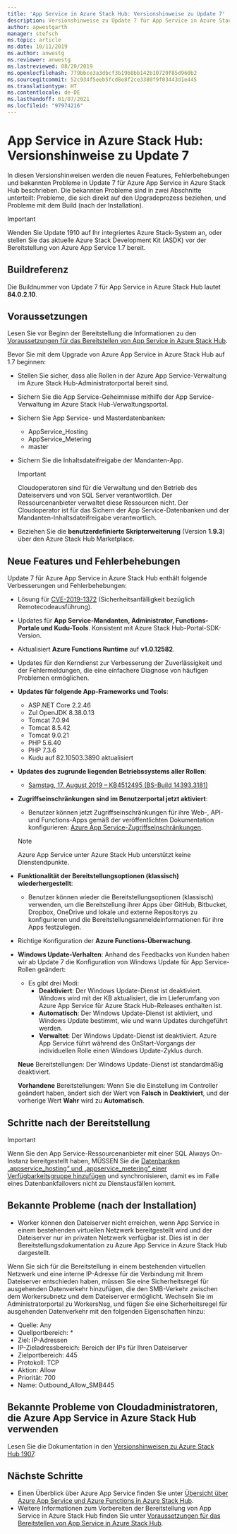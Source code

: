 ```yaml
---
title: 'App Service in Azure Stack Hub: Versionshinweise zu Update 7'
description: Versionshinweise zu Update 7 für App Service in Azure Stack Hub, z. B. zu neuen Features, Fehlerbehebungen und bekannten Problemen.
author: apwestgarth
manager: stefsch
ms.topic: article
ms.date: 10/11/2019
ms.author: anwestg
ms.reviewer: anwestg
ms.lastreviewed: 08/20/2019
ms.openlocfilehash: 779bbce3a3dbcf3b19b8bb142b10729f85d960b2
ms.sourcegitcommit: 52c934f5eeb5fcd8e8f2ce3380f9f03443d1e445
ms.translationtype: HT
ms.contentlocale: de-DE
ms.lasthandoff: 01/07/2021
ms.locfileid: "97974216"
---
```

# <a name="app-service-on-azure-stack-hub-update-7-release-notes"></a>App Service in Azure Stack Hub: Versionshinweise zu Update 7

In diesen Versionshinweisen werden die neuen Features, Fehlerbehebungen und bekannten Probleme in Update 7 für Azure App Service in Azure Stack Hub beschrieben. Die bekannten Probleme sind in zwei Abschnitte unterteilt: Probleme, die sich direkt auf den Upgradeprozess beziehen, und Probleme mit dem Build (nach der Installation).

> [!IMPORTANT]
> Wenden Sie Update 1910 auf Ihr integriertes Azure Stack-System an, oder stellen Sie das aktuelle Azure Stack Development Kit (ASDK) vor der Bereitstellung von Azure App Service 1.7 bereit.

## <a name="build-reference"></a>Buildreferenz

Die Buildnummer von Update 7 für App Service in Azure Stack Hub lautet **84.0.2.10**.

## <a name="prerequisites"></a>Voraussetzungen

Lesen Sie vor Beginn der Bereitstellung die Informationen zu den [Voraussetzungen für das Bereitstellen von App Service in Azure Stack Hub](azure-stack-app-service-before-you-get-started.md).

Bevor Sie mit dem Upgrade von Azure App Service in Azure Stack Hub auf 1.7 beginnen:

- Stellen Sie sicher, dass alle Rollen in der Azure App Service-Verwaltung im Azure Stack Hub-Administratorportal bereit sind.

- Sichern Sie die App Service-Geheimnisse mithilfe der App Service-Verwaltung im Azure Stack Hub-Verwaltungsportal.

- Sichern Sie App Service- und Masterdatenbanken:
  - AppService_Hosting
  - AppService_Metering
  - master

- Sichern Sie die Inhaltsdateifreigabe der Mandanten-App.

  > [!Important]
  > Cloudoperatoren sind für die Verwaltung und den Betrieb des Dateiservers und von SQL Server verantwortlich.  Der Ressourcenanbieter verwaltet diese Ressourcen nicht.  Der Cloudoperator ist für das Sichern der App Service-Datenbanken und der Mandanten-Inhaltsdateifreigabe verantwortlich.

- Beziehen Sie die **benutzerdefinierte Skripterweiterung** (Version **1.9.3**) über den Azure Stack Hub Marketplace.

## <a name="new-features-and-fixes"></a>Neue Features und Fehlerbehebungen

Update 7 für Azure App Service in Azure Stack Hub enthält folgende Verbesserungen und Fehlerbehebungen:

- Lösung für [CVE-2019-1372](https://portal.msrc.microsoft.com/en-US/security-guidance/advisory/CVE-2019-1372) (Sicherheitsanfälligkeit bezüglich Remotecodeausführung).

- Updates für **App Service-Mandanten, Administrator, Functions-Portale und Kudu-Tools**. Konsistent mit Azure Stack Hub-Portal-SDK-Version.

- Aktualisiert **Azure Functions Runtime** auf **v1.0.12582**.

- Updates für den Kerndienst zur Verbesserung der Zuverlässigkeit und der Fehlermeldungen, die eine einfachere Diagnose von häufigen Problemen ermöglichen.

- **Updates für folgende App-Frameworks und Tools**:

  - ASP.NET Core 2.2.46
  - Zul OpenJDK 8.38.0.13
  - Tomcat 7.0.94
  - Tomcat 8.5.42
  - Tomcat 9.0.21
  - PHP 5.6.40
  - PHP 7.3.6
  - Kudu auf 82.10503.3890 aktualisiert

- **Updates des zugrunde liegenden Betriebssystems aller Rollen**:
  - [Samstag, 17. August 2019 – KB4512495 (BS-Build 14393.3181)](https://support.microsoft.com/help/4512495)

- **Zugriffseinschränkungen sind im Benutzerportal jetzt aktiviert**:
  - Benutzer können jetzt Zugriffseinschränkungen für ihre Web-, API- und Functions-Apps gemäß der veröffentlichten Dokumentation konfigurieren: [Azure App Service-Zugriffseinschränkungen](/azure/app-service/app-service-ip-restrictions).
  
  > [!NOTE]
  > Azure App Service unter Azure Stack Hub unterstützt keine Dienstendpunkte.

- **Funktionalität der Bereitstellungsoptionen (klassisch) wiederhergestellt**:
  - Benutzer können wieder die Bereitstellungsoptionen (klassisch) verwenden, um die Bereitstellung ihrer Apps über GitHub, Bitbucket, Dropbox, OneDrive und lokale und externe Repositorys zu konfigurieren und die Bereitstellungsanmeldeinformationen für ihre Apps festzulegen.

- Richtige Konfiguration der **Azure Functions-Überwachung**.

- **Windows Update-Verhalten**: Anhand des Feedbacks von Kunden haben wir ab Update 7 die Konfiguration von Windows Update für App Service-Rollen geändert:
  - Es gibt drei Modi:
    - **Deaktiviert**: Der Windows Update-Dienst ist deaktiviert. Windows wird mit der KB aktualisiert, die im Lieferumfang von Azure App Service für Azure Stack Hub-Releases enthalten ist.
    - **Automatisch**: Der Windows Update-Dienst ist aktiviert, und Windows Update bestimmt, wie und wann Updates durchgeführt werden.
    - **Verwaltet**: Der Windows Update-Dienst ist deaktiviert. Azure App Service führt während des OnStart-Vorgangs der individuellen Rolle einen Windows Update-Zyklus durch.

  **Neue** Bereitstellungen: Der Windows Update-Dienst ist standardmäßig deaktiviert.

  **Vorhandene** Bereitstellungen: Wenn Sie die Einstellung im Controller geändert haben, ändert sich der Wert von **Falsch** in **Deaktiviert**, und der vorherige Wert **Wahr** wird zu **Automatisch**.

## <a name="post-deployment-steps"></a>Schritte nach der Bereitstellung

> [!IMPORTANT]
> Wenn Sie den App Service-Ressourcenanbieter mit einer SQL Always On-Instanz bereitgestellt haben, MÜSSEN Sie die [Datenbanken „appservice_hosting“ und „appservice_metering“ einer Verfügbarkeitsgruppe hinzufügen](/sql/database-engine/availability-groups/windows/availability-group-add-a-database) und synchronisieren, damit es im Falle eines Datenbankfailovers nicht zu Dienstausfällen kommt.

## <a name="known-issues-post-installation"></a>Bekannte Probleme (nach der Installation)

- Worker können den Dateiserver nicht erreichen, wenn App Service in einem bestehenden virtuellen Netzwerk bereitgestellt wird und der Dateiserver nur im privaten Netzwerk verfügbar ist. Dies ist in der Bereitstellungsdokumentation zu Azure App Service in Azure Stack Hub dargestellt.

Wenn Sie sich für die Bereitstellung in einem bestehenden virtuellen Netzwerk und eine interne IP-Adresse für die Verbindung mit Ihrem Dateiserver entschieden haben, müssen Sie eine Sicherheitsregel für ausgehenden Datenverkehr hinzufügen, die den SMB-Verkehr zwischen dem Workersubnetz und dem Dateiserver ermöglicht. Wechseln Sie im Administratorportal zu WorkersNsg, und fügen Sie eine Sicherheitsregel für ausgehenden Datenverkehr mit den folgenden Eigenschaften hinzu:

* Quelle: Any
* Quellportbereich: *
* Ziel: IP-Adressen
* IP-Zieladressbereich: Bereich der IPs für Ihren Dateiserver
* Zielportbereich: 445
* Protokoll: TCP
* Aktion: Allow
* Priorität: 700
* Name: Outbound_Allow_SMB445

## <a name="known-issues-for-cloud-admins-operating-azure-app-service-on-azure-stack-hub"></a>Bekannte Probleme von Cloudadministratoren, die Azure App Service in Azure Stack Hub verwenden

Lesen Sie die Dokumentation in den [Versionshinweisen zu Azure Stack Hub 1907](./release-notes.md?view=azs-1907&preserve-view=true).

## <a name="next-steps"></a>Nächste Schritte

- Einen Überblick über Azure App Service finden Sie unter [Übersicht über Azure App Service und Azure Functions in Azure Stack Hub](azure-stack-app-service-overview.md).
- Weitere Informationen zum Vorbereiten der Bereitstellung von App Service in Azure Stack Hub finden Sie unter [Voraussetzungen für das Bereitstellen von App Service in Azure Stack Hub](azure-stack-app-service-before-you-get-started.md).
